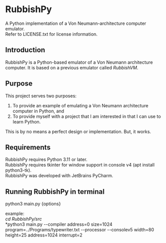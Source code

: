# RubbishPy
A Python implementation of a Von Neumann-architecture computer emulator.  
Refer to LICENSE.txt for license information.
 

## Introduction
RubbishPy is a Python-based emulator of a Von Neumann architecture computer.  It is based on a previous emulator called *RubbishVM*.

## Purpose
This project serves two purposes:
1. To provide an example of emulating a Von Neumann architecture computer in Python, and
2. To provide myself with a project that I am interested in that I can use to learn Python.

This is by no means a perfect design or implementation.  But, it works.

## Requirements
RubbishPy requires Python 3.11 or later.  
RubbishPy requires tkinter for window support in console v4 (apt install python3-tk).  
RubbishPy was developed with JetBrains PyCharm.  

## Running RubbishPy in terminal
python3 main.py  {options}  

example:  
*cd RubbishPy/src*  
*python3 main.py --compiler address=0 size=1024 program=../Programs/typewriter.txt --processor --consolev5 width=80 height=25 address=1024 interrupt=2

